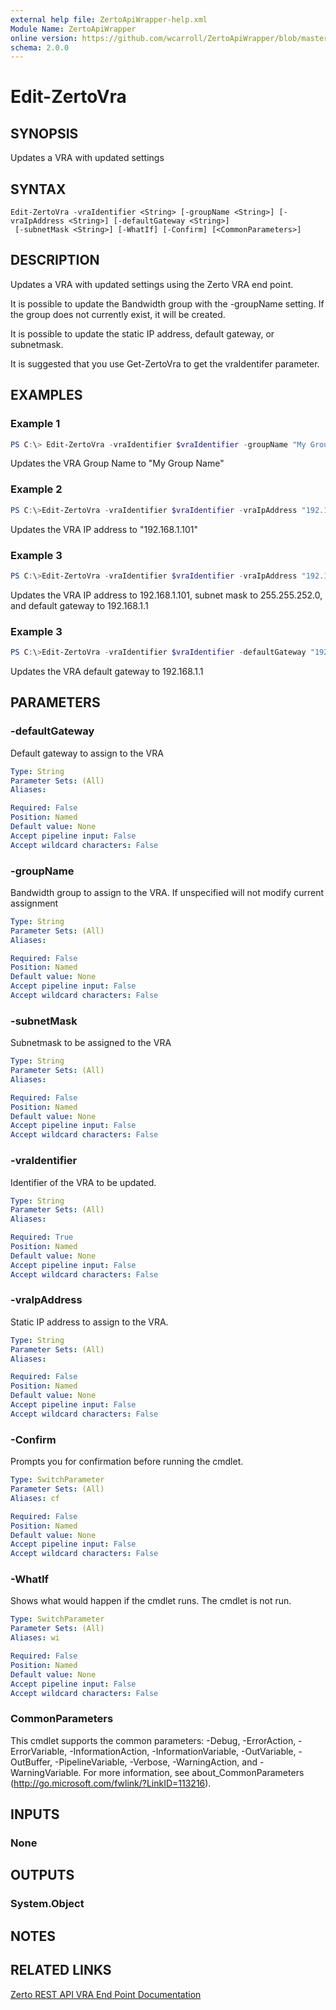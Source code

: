 ```yaml
---
external help file: ZertoApiWrapper-help.xml
Module Name: ZertoApiWrapper
online version: https://github.com/wcarroll/ZertoApiWrapper/blob/master/docs/Edit-ZertoVra.md
schema: 2.0.0
---
```


# Edit-ZertoVra

## SYNOPSIS
Updates a VRA with updated settings

## SYNTAX

```
Edit-ZertoVra -vraIdentifier <String> [-groupName <String>] [-vraIpAddress <String>] [-defaultGateway <String>]
 [-subnetMask <String>] [-WhatIf] [-Confirm] [<CommonParameters>]
```

## DESCRIPTION
Updates a VRA with updated settings using the Zerto VRA end point.

It is possible to update the Bandwidth group with the -groupName setting. If the group does not currently exist, it will be created.

It is possible to update the static IP address, default gateway, or subnetmask.

It is suggested that you use Get-ZertoVra to get the vraIdentifer parameter.

## EXAMPLES

### Example 1
```powershell
PS C:\> Edit-ZertoVra -vraIdentifier $vraIdentifier -groupName "My Group Name"
```

Updates the VRA Group Name to "My Group Name"

### Example 2
```powershell
PS C:\>Edit-ZertoVra -vraIdentifier $vraIdentifier -vraIpAddress "192.168.1.101"
```

Updates the VRA IP address to "192.168.1.101"

### Example 3
```powershell
PS C:\>Edit-ZertoVra -vraIdentifier $vraIdentifier -vraIpAddress "192.168.1.101" -subnetMask "255.255.252.0" -defaultGateway "192.168.1.1"
```

Updates the VRA IP address to 192.168.1.101, subnet mask to 255.255.252.0, and default gateway to 192.168.1.1

### Example 3
```powershell
PS C:\>Edit-ZertoVra -vraIdentifier $vraIdentifier -defaultGateway "192.168.1.1"
```

Updates the VRA default gateway to 192.168.1.1

## PARAMETERS

### -defaultGateway
Default gateway to assign to the VRA

```yaml
Type: String
Parameter Sets: (All)
Aliases:

Required: False
Position: Named
Default value: None
Accept pipeline input: False
Accept wildcard characters: False
```

### -groupName
Bandwidth group to assign to the VRA.
If unspecified will not modify current assignment

```yaml
Type: String
Parameter Sets: (All)
Aliases:

Required: False
Position: Named
Default value: None
Accept pipeline input: False
Accept wildcard characters: False
```

### -subnetMask
Subnetmask to be assigned to the VRA

```yaml
Type: String
Parameter Sets: (All)
Aliases:

Required: False
Position: Named
Default value: None
Accept pipeline input: False
Accept wildcard characters: False
```

### -vraIdentifier
Identifier of the VRA to be updated.

```yaml
Type: String
Parameter Sets: (All)
Aliases:

Required: True
Position: Named
Default value: None
Accept pipeline input: False
Accept wildcard characters: False
```

### -vraIpAddress
Static IP address to assign to the VRA.

```yaml
Type: String
Parameter Sets: (All)
Aliases:

Required: False
Position: Named
Default value: None
Accept pipeline input: False
Accept wildcard characters: False
```

### -Confirm
Prompts you for confirmation before running the cmdlet.

```yaml
Type: SwitchParameter
Parameter Sets: (All)
Aliases: cf

Required: False
Position: Named
Default value: None
Accept pipeline input: False
Accept wildcard characters: False
```

### -WhatIf
Shows what would happen if the cmdlet runs.
The cmdlet is not run.

```yaml
Type: SwitchParameter
Parameter Sets: (All)
Aliases: wi

Required: False
Position: Named
Default value: None
Accept pipeline input: False
Accept wildcard characters: False
```

### CommonParameters
This cmdlet supports the common parameters: -Debug, -ErrorAction, -ErrorVariable, -InformationAction, -InformationVariable, -OutVariable, -OutBuffer, -PipelineVariable, -Verbose, -WarningAction, and -WarningVariable.
For more information, see about_CommonParameters (http://go.microsoft.com/fwlink/?LinkID=113216).

## INPUTS

### None
## OUTPUTS

### System.Object
## NOTES

## RELATED LINKS
[Zerto REST API VRA End Point Documentation](http://s3.amazonaws.com/zertodownload_docs/Latest/Zerto%20Virtual%20Replication%20Zerto%20Virtual%20Manager%20%28ZVM%29%20-%20vSphere%20Online%20Help/RestfulAPIs/StatusAPIs.5.117.html#)
